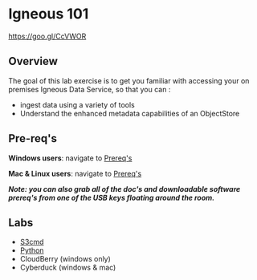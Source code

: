 # Igneous 101

https://goo.gl/CcVWOR


## Overview

The goal of this lab exercise is to get you familiar with accessing your on premises Igneous Data Service, so that you can :

* ingest data using a variety of tools
* Understand the enhanced metadata capabilities of an ObjectStore




## Pre-req's

**Windows users**: navigate to [Prereq's](prereqs/windows_prereqs.md)

**Mac & Linux users**: navigate to [Prereq's](prereqs/mac_linux_prereqs.md)

***Note: you can also grab all of the doc's and downloadable software prereq's from one of the USB keys floating around the room.***


## Labs

* [S3cmd](labs/s3cmd.md)
* [Python](labs/python.md)
* CloudBerry (windows only)
* Cyberduck (windows & mac)
